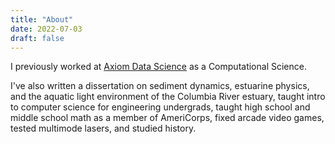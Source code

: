 ```yaml
---
title: "About"
date: 2022-07-03
draft: false
---
```


I previously worked at [Axiom Data Science](https://axiomdatascience.com) as a Computational Science.

I've also written a dissertation on sediment dynamics, estuarine physics, and the aquatic light environment of the Columbia River estuary, taught intro to computer science for engineering undergrads, taught high school and middle school math as a member of AmeriCorps, fixed arcade video games, tested multimode lasers, and studied history.
